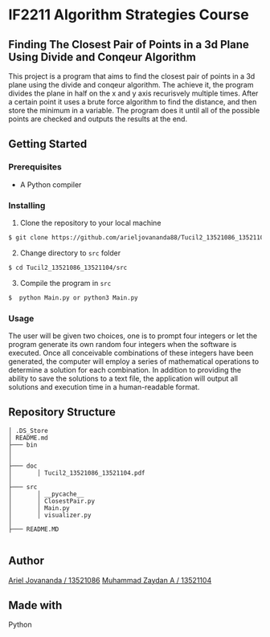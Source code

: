 # IF2211 Algorithm Strategies Course
## Finding The Closest Pair of Points in a 3d Plane Using Divide and Conqeur Algorithm
This project is a program that aims to find the closest pair of points in a 3d plane using the divide and conqeur algorithm. The achieve it, the program divides the plane in half on the x and y axis recurisvely multiple times. After a certain point it uses a brute force algorithm to find the distance, and then store the minimum in a variable. The program does it until all of the possible points are checked and outputs the results at the end.


## Getting Started
### Prerequisites
- A Python compiler

### Installing

1. Clone the repository to your local machine
``` bash
$ git clone https://github.com/arieljovananda88/Tucil2_13521086_13521104
```
2. Change directory to `src` folder
``` bash
$ cd Tucil2_13521086_13521104/src
```
3. Compile the program in `src`
``` bash
$  python Main.py or python3 Main.py
```

### Usage
The user will be given two choices, one is to prompt four integers or let the program generate its own random four integers when the software is executed. Once all conceivable combinations of these integers have been generated, the computer will employ a series of mathematical operations to determine a solution for each combination. In addition to providing the ability to save the solutions to a text file, the application will output all solutions and execution time in a human-readable format.

## Repository Structure
```
│ .DS_Store
│ README.md
├─── bin
│     
│
├─── doc
│       │ Tucil2_13521086_13521104.pdf
│
├─── src
│       │ __pycache__
│       │ ClosestPair.py
│       │ Main.py
│       │ visualizer.py
│
├─── README.MD
       
```
## Author
[Ariel Jovananda / 13521086](https://github.com/arieljovananda88)
[Muhammad Zaydan A / 13521104](https://github.com/zaydanA)

## Made with
Python


